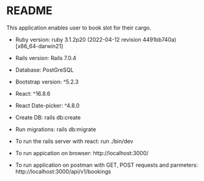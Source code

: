 # README

This application enables user to book slot for their cargo.

* Ruby version: ruby 3.1.2p20 (2022-04-12 revision 4491bb740a) [x86_64-darwin21]

* Rails version: Rails 7.0.4

* Database: PostGreSQL

* Bootstrap version: ^5.2.3

* React: ^16.8.6

* React Date-picker: ^4.8.0

* Create DB: rails db:create

* Run migrations: rails db:migrate

* To run the rails server with react: run  ./bin/dev 

* To run appication on browser: http://localhost:3000/

* To run application on postman with GET, POST requests and parmeters: http://localhost:3000/api/v1/bookings 






